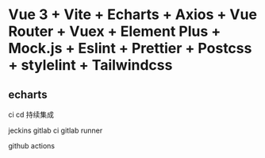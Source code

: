 # Vue 3 + Vite + Echarts + Axios + Vue Router + Vuex + Element Plus + Mock.js + Eslint + Prettier + Postcss + stylelint + Tailwindcss

## echarts 






ci cd 持续集成


jeckins
gitlab ci
gitlab runner

github actions





